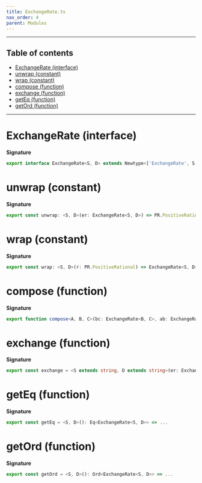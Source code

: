 ```yaml
---
title: ExchangeRate.ts
nav_order: 4
parent: Modules
---
```


---

<h2 class="text-delta">Table of contents</h2>

- [ExchangeRate (interface)](#exchangerate-interface)
- [unwrap (constant)](#unwrap-constant)
- [wrap (constant)](#wrap-constant)
- [compose (function)](#compose-function)
- [exchange (function)](#exchange-function)
- [getEq (function)](#geteq-function)
- [getOrd (function)](#getord-function)

---

# ExchangeRate (interface)

**Signature**

```ts
export interface ExchangeRate<S, D> extends Newtype<['ExchangeRate', S, D], PR.PositiveRational> {}
```

# unwrap (constant)

**Signature**

```ts
export const unwrap: <S, D>(er: ExchangeRate<S, D>) => PR.PositiveRational = ...
```

# wrap (constant)

**Signature**

```ts
export const wrap: <S, D>(r: PR.PositiveRational) => ExchangeRate<S, D> = ...
```

# compose (function)

**Signature**

```ts
export function compose<A, B, C>(bc: ExchangeRate<B, C>, ab: ExchangeRate<A, B>): ExchangeRate<A, C> { ... }
```

# exchange (function)

**Signature**

```ts
export const exchange = <S extends string, D extends string>(er: ExchangeRate<S, D>) => (d: Dense<S>): Dense<D> => ...
```

# getEq (function)

**Signature**

```ts
export const getEq = <S, D>(): Eq<ExchangeRate<S, D>> => ...
```

# getOrd (function)

**Signature**

```ts
export const getOrd = <S, D>(): Ord<ExchangeRate<S, D>> => ...
```
